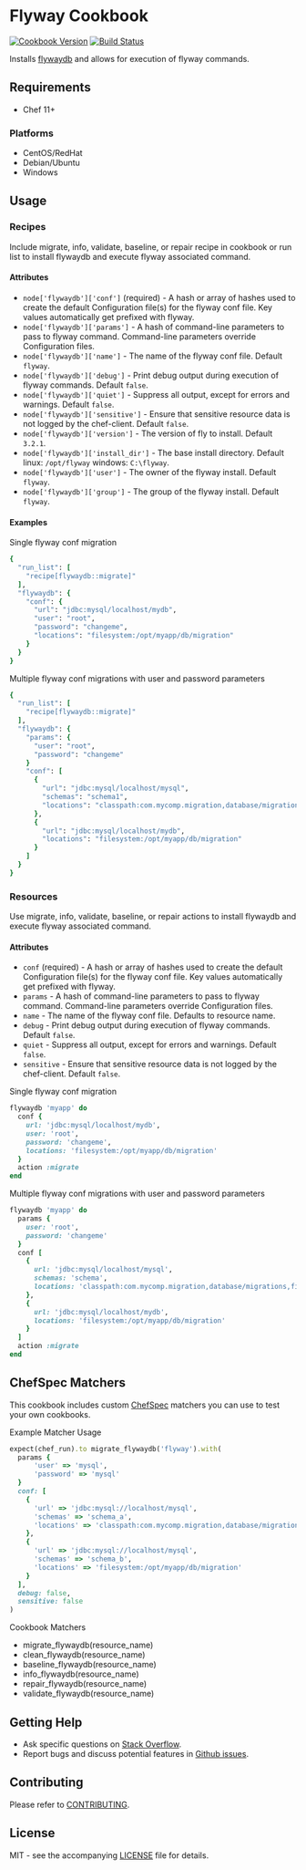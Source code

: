 # Flyway Cookbook

[![Cookbook Version](http://img.shields.io/cookbook/v/flywaydb.svg?style=flat-square)][supermarket]
[![Build Status](http://img.shields.io/travis/dhoer/chef-flywaydb.svg?style=flat-square)][travis]

[supermarket]: https://supermarket.chef.io/cookbooks/flywaydb
[travis]: https://travis-ci.org/dhoer/chef-flywaydb

Installs [flywaydb](http://flywaydb.org) and allows for execution of flyway commands.

## Requirements

- Chef 11+

### Platforms

- CentOS/RedHat 
- Debian/Ubuntu
- Windows

## Usage

### Recipes

Include migrate, info, validate, baseline, or repair recipe in cookbook or run list to install flywaydb and execute 
flyway associated command.

#### Attributes

* `node['flywaydb']['conf']` (required) - A hash or array of hashes used to create the default Configuration file(s) 
for the flyway conf file. Key values automatically get prefixed with flyway.
* `node['flywaydb']['params']` - A hash of command-line parameters to pass to flyway command. Command-line parameters 
override Configuration files.
* `node['flywaydb']['name']` - The name of the flyway conf file. Default `flyway`.
* `node['flywaydb']['debug']` - Print debug output during execution of flyway commands. Default `false`.
* `node['flywaydb']['quiet']` - Suppress all output, except for errors and warnings. Default `false`.
* `node['flywaydb']['sensitive']` - Ensure that sensitive resource data is not logged by the 
chef-client. Default `false`.
* `node['flywaydb']['version']` - The version of fly to install. Default `3.2.1`.
* `node['flywaydb']['install_dir']` - The base install directory. Default linux: `/opt/flyway` windows: `C:\flyway`.
* `node['flywaydb']['user']` - The owner of the flyway install. Default `flyway`.
* `node['flywaydb']['group']` - The group of the flyway install. Default `flyway`.

#### Examples

Single flyway conf migration

```ruby
{
  "run_list": [
    "recipe[flywaydb::migrate]"
  ],
  "flywaydb": {
    "conf": {
      "url": "jdbc:mysql/localhost/mydb",
      "user": "root",
      "password": "changeme",
      "locations": "filesystem:/opt/myapp/db/migration"
    }
  }
}
```

Multiple flyway conf migrations with user and password parameters

```ruby
{
  "run_list": [
    "recipe[flywaydb::migrate]"
  ],
  "flywaydb": {
    "params": {
      "user": "root",
      "password": "changeme"    
    }
    "conf": [
      {
        "url": "jdbc:mysql/localhost/mysql",
        "schemas": "schema1",
        "locations": "classpath:com.mycomp.migration,database/migrations,filesystem:/sql-migrations"
      },
      {
        "url": "jdbc:mysql/localhost/mydb",
        "locations": "filesystem:/opt/myapp/db/migration"
      }
    ]
  }
}
```

### Resources

Use migrate, info, validate, baseline, or repair actions to install flywaydb and execute flyway associated command.

#### Attributes

* `conf` (required) - A hash or array of hashes used to create the default Configuration file(s) for the flyway conf 
file. Key values automatically get prefixed with flyway.
* `params` - A hash of command-line parameters to pass to flyway command. Command-line parameters override 
Configuration files.
* `name` - The name of the flyway conf file. Defaults to resource name.
* `debug` - Print debug output during execution of flyway commands. Default `false`.
* `quiet` -  Suppress all output, except for errors and warnings. Default `false`.
* `sensitive` - Ensure that sensitive resource data is not logged by the chef-client. Default `false`.

Single flyway conf migration

```ruby
flywaydb 'myapp' do
  conf {
    url: 'jdbc:mysql/localhost/mydb',
    user: 'root',
    password: 'changeme',
    locations: 'filesystem:/opt/myapp/db/migration'
  }
  action :migrate
end
```

Multiple flyway conf migrations with user and password parameters

```ruby
flywaydb 'myapp' do
  params {
    user: 'root',
    password: 'changeme'
  }
  conf [
    {
      url: 'jdbc:mysql/localhost/mysql',
      schemas: 'schema',
      locations: 'classpath:com.mycomp.migration,database/migrations,filesystem:/sql-migrations'
    },
    {
      url: 'jdbc:mysql/localhost/mydb',
      locations: 'filesystem:/opt/myapp/db/migration'
    }
  ]
  action :migrate
end
```

## ChefSpec Matchers

This cookbook includes custom [ChefSpec](https://github.com/sethvargo/chefspec) matchers you can use to test 
your own cookbooks.

Example Matcher Usage

```ruby
expect(chef_run).to migrate_flywaydb('flyway').with(
  params {
      'user' => 'mysql',
      'password' => 'mysql'  
  }
  conf: [
    {
      'url' => 'jdbc:mysql://localhost/mysql',
      'schemas' => 'schema_a',
      'locations' => 'classpath:com.mycomp.migration,database/migrations,filesystem:/sql-migrations'
    },
    {
      'url' => 'jdbc:mysql://localhost/mysql',
      'schemas' => 'schema_b',
      'locations' => 'filesystem:/opt/myapp/db/migration'
    }
  ],
  debug: false,
  sensitive: false
)
```
      
Cookbook Matchers

- migrate_flywaydb(resource_name)
- clean_flywaydb(resource_name)
- baseline_flywaydb(resource_name)
- info_flywaydb(resource_name)
- repair_flywaydb(resource_name)
- validate_flywaydb(resource_name)

## Getting Help

- Ask specific questions on [Stack Overflow](http://stackoverflow.com/questions/tagged/flyway).
- Report bugs and discuss potential features in [Github issues](https://github.com/dhoer/chef-flywaydb/issues).

## Contributing

Please refer to [CONTRIBUTING](https://github.com/dhoer/chef-flywaydb/blob/master/CONTRIBUTING.md).

## License

MIT - see the accompanying [LICENSE](https://github.com/dhoer/chef-flywaydb/blob/master/LICENSE.md) file for details.
